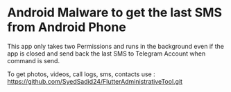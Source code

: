 # Android Malware to get the last SMS from Android Phone

This app only takes two Permissions and runs in the background even if the app is closed and send back the last SMS to Telegram Account when command is send.

To get photos, videos, call logs, sms, contacts use : https://github.com/SyedSadid24/FlutterAdministrativeTool.git

